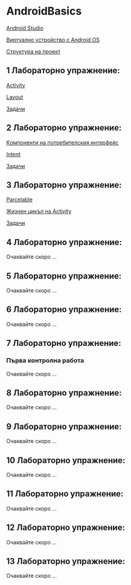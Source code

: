 # AndroidBasics

[Android Studio](AndroidStudio/README.md)

[Виртуално устройство с Android OS](AndroidVirtualDevice/README.md)

[Структура на проект](ProjectStructure/README.md)

## 1 Лабораторно упражнение:

[Activity](Activity/README.md)

[Layout](Layout/README.md)

[Задачи](Тasks/task1.md)

## 2 Лабораторно упражнение:

[Kомпоненти на потребителския интерфейс](View/README.md)

[Intent](Intent/README.md)

[Задачи](Тasks/task2.md)

## 3 Лабораторно упражнение:

[Parcelable](Serialization)

[Жизнен цикъл на Activity](Activity/LifeCycle.md)

[Задачи](Тasks/task3.md)

## 4 Лабораторно упражнение:

Очаквайте скоро ...

## 5 Лабораторно упражнение:

Очаквайте скоро ...

## 6 Лабораторно упражнение:

Очаквайте скоро ...

## 7 Лабораторно упражнение:

### Първа контролна работа

Очаквайте скоро ...

## 8 Лабораторно упражнение:

Очаквайте скоро ...

## 9 Лабораторно упражнение:

Очаквайте скоро ...

## 10 Лабораторно упражнение:

Очаквайте скоро ...

## 11 Лабораторно упражнение:

Очаквайте скоро ...

## 12 Лабораторно упражнение:

Очаквайте скоро ...

## 13 Лабораторно упражнение:

Очаквайте скоро ...

